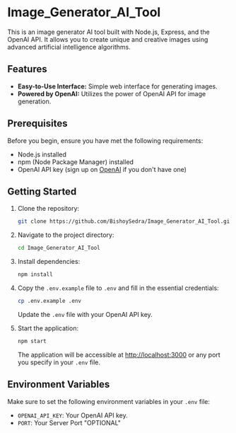 # Image_Generator_AI_Tool

This is an image generator AI tool built with Node.js, Express, and the OpenAI API. It allows you to create unique and creative images using advanced artificial intelligence algorithms.

## Features

- **Easy-to-Use Interface:** Simple web interface for generating images.
- **Powered by OpenAI:** Utilizes the power of OpenAI API for image generation.

## Prerequisites

Before you begin, ensure you have met the following requirements:

- Node.js installed
- npm (Node Package Manager) installed
- OpenAI API key (sign up on [OpenAI](https://beta.openai.com/signup/) if you don't have one)

## Getting Started

1. Clone the repository:

    ```bash
    git clone https://github.com/BishoySedra/Image_Generator_AI_Tool.git
    ```

2. Navigate to the project directory:

    ```bash
    cd Image_Generator_AI_Tool
    ```

3. Install dependencies:

    ```bash
    npm install
    ```

4. Copy the `.env.example` file to `.env` and fill in the essential credentials:

    ```bash
    cp .env.example .env
    ```

    Update the `.env` file with your OpenAI API key.

5. Start the application:

    ```bash
    npm start
    ```

    The application will be accessible at [http://localhost:3000](http://localhost:3000) or any port you specify in your `.env` file.

## Environment Variables

Make sure to set the following environment variables in your `.env` file:

- `OPENAI_API_KEY`: Your OpenAI API key.
- `PORT`: Your Server Port "OPTIONAL"

